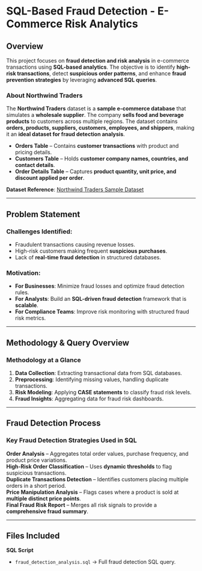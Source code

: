 # SQL-Based Fraud Detection - E-Commerce Risk Analytics  

## Overview  
This project focuses on **fraud detection and risk analysis** in e-commerce transactions using **SQL-based analytics**. The objective is to identify **high-risk transactions**, detect **suspicious order patterns**, and enhance **fraud prevention strategies** by leveraging **advanced SQL queries**.

### About Northwind Traders  
The **Northwind Traders** dataset is a **sample e-commerce database** that simulates a **wholesale supplier**. The company **sells food and beverage products** to customers across multiple regions. The dataset contains **orders, products, suppliers, customers, employees, and shippers**, making it an **ideal dataset for fraud detection analysis**.

- **Orders Table** – Contains **customer transactions** with product and pricing details.  
- **Customers Table** – Holds **customer company names, countries, and contact details**.  
- **Order Details Table** – Captures **product quantity, unit price, and discount applied per order**.  

**Dataset Reference**: [Northwind Traders Sample Dataset](https://docs.yugabyte.com/preview/sample-data/northwind/)  

---

## Problem Statement  
### Challenges Identified:  
- Fraudulent transactions causing revenue losses.  
- High-risk customers making frequent **suspicious purchases**.  
- Lack of **real-time fraud detection** in structured databases.  

### Motivation:  
- **For Businesses**: Minimize fraud losses and optimize fraud detection rules.  
- **For Analysts**: Build an **SQL-driven fraud detection** framework that is **scalable**.  
- **For Compliance Teams**: Improve risk monitoring with structured fraud risk metrics.  

---

## Methodology & Query Overview  
### Methodology at a Glance  
1. **Data Collection**: Extracting transactional data from SQL databases.  
2. **Preprocessing**: Identifying missing values, handling duplicate transactions.  
3. **Risk Modeling**: Applying **CASE statements** to classify fraud risk levels.  
4. **Fraud Insights**: Aggregating data for fraud risk dashboards.  

---

## Fraud Detection Process  
### **Key Fraud Detection Strategies Used in SQL**
**Order Analysis** – Aggregates total order values, purchase frequency, and product price variations.  
**High-Risk Order Classification** – Uses **dynamic thresholds** to flag suspicious transactions.  
**Duplicate Transactions Detection** – Identifies customers placing multiple orders in a short period.  
**Price Manipulation Analysis** – Flags cases where a product is sold at **multiple distinct price points**.  
**Final Fraud Risk Report** – Merges all risk signals to provide a **comprehensive fraud summary**.  

---

## Files Included  
**SQL Script**  
- `fraud_detection_analysis.sql` → Full fraud detection SQL query.  

